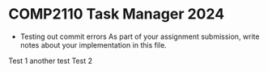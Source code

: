 # COMP2110 Task Manager 2024
- Testing out commit errors
As part of your assignment submission, write notes about your implementation
in this file.

Test 1
another test
Test 2
